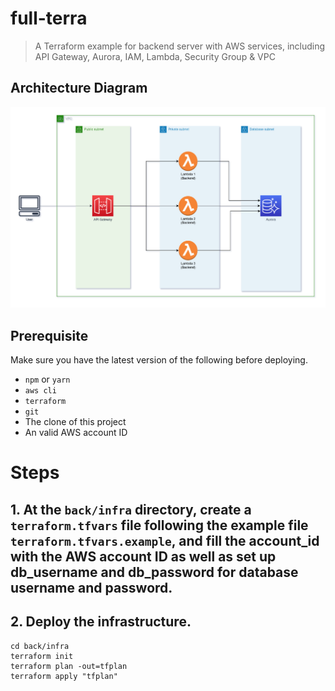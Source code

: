 # full-terra

> A Terraform example for backend server with AWS services, including API Gateway, Aurora, IAM, Lambda, Security Group & VPC

## Architecture Diagram

<img src="./diagram/infra_back.jpg">

## Prerequisite
Make sure you have the latest version of the following before deploying.
- `npm` or `yarn`
- `aws cli`
- `terraform`
- `git`
- The clone of this project
- An valid AWS account ID

# Steps
## 1. At the `back/infra` directory, create a `terraform.tfvars` file following the example file `terraform.tfvars.example`, and fill the account_id with the AWS account ID as well as set up db_username and db_password for database username and password.

## 2. Deploy the infrastructure.

```
cd back/infra
terraform init
terraform plan -out=tfplan
terraform apply "tfplan"
```